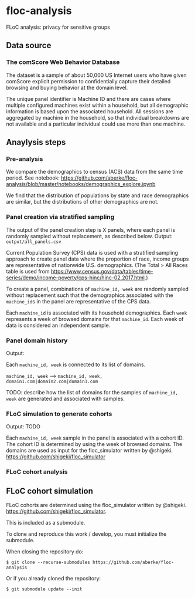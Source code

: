 # floc-analysis
FLoC analysis: privacy for sensitive groups

## Data source

### The comScore Web Behavior Database

The dataset is a sample of about 50,000 US Internet users who have given comScore explicit permission to confidentially capture their detailed browsing and buying behavior at the domain level.

The unique panel identifier is Machine ID and there are cases where multiple configured machines exist within a household, but all demographic information is based upon the associated household. All sessions are aggregated by machine in the household, so that individual breakdowns are not available and a particular individual could use more than one machine.


## Anaylysis steps

### Pre-analysis

We compare the demographics to census (ACS) data from the same time period.
See notebook: https://github.com/aberke/floc-analysis/blob/master/notebooks/demographics_explore.ipynb

We find that the distribution of populations by state and race demographics are similar, but the distributions of other demographics are not.

### Panel creation via stratified sampling

The output of the panel creation step is X panels, where each panel is randomly sampled without replacement, as described below. Output: `output/all_panels.csv` 

Current Population Survey (CPS) data is used with a stratified sampling approach to create panel data where the proportion of race, income groups are representative of nationwide U.S. demographics.
(The Total > All Races table is used from https://www.census.gov/data/tables/time-series/demo/income-poverty/cps-hinc/hinc-02.2017.html.)

To create a panel, combinations of `machine_id, week` are randomly sampled without replacement such that the demographics associated with the `machine_id`s in the panel are representative of the CPS data.

Each `machine_id` is associated with its household demographics. Each `week` represents a week of browsed domains for that `machine_id`.
Each week of data is considered an independent sample.


### Panel domain history

Output:

Each `machine_id, week` is connected to its list of domains.


`machine_id, week` --> `machine_id, week, domain1.com|domain2.com|domain3.com`

TODO: describe how the list of domains for the samples of `machine_id, week` are generated and associated with samples.


### FLoC simulation to generate cohorts

Output: TODO

Each `machine_id, week` sample in the panel is associated with a cohort ID. The cohort ID is determined by using the week of browsed domains.
The domains are used as input for the floc_simulator written by @shigeki.
https://github.com/shigeki/floc_simulator


### FLoC cohort analysis


## FLoC cohort simulation

FLoC cohorts are determined using the floc_simulator written by @shigeki.
https://github.com/shigeki/floc_simulator.

This is included as a submodule.

To clone and reproduce this work / develop, you must initialize the submodule.

When closing the repository do:

```
$ git clone --recurse-submodules https://github.com/aberke/floc-analysis
```

Or if you already cloned the repository:

```
$ git submodule update --init
```

